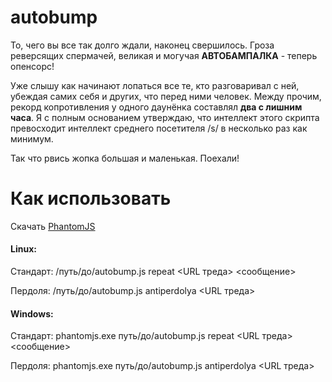 # autobump
То, чего вы все так долго ждали, наконец свершилось. Гроза реверсящих спермачей, великая и могучая **АВТОБАМПАЛКА** - теперь опенсорс!

Уже слышу как начинают лопаться все те, кто разговаривал с ней, убеждая самих себя и других, что перед ними человек. Между прочим, рекорд копротивления у одного даунёнка составлял **два с лишним часа**. Я с полным основанием утверждаю, что интеллект этого скрипта превосходит интеллект среднего посетителя /s/ в несколько раз как минимум.

Так что рвись жопка большая и маленькая. Поехали!

# Как использовать
Скачать [PhantomJS](http://phantomjs.org/)
#### Linux:
Стандарт: /путь/до/autobump.js repeat <URL треда> <сообщение>

Пердоля: /путь/до/autobump.js antiperdolya <URL треда>
#### Windows:
Стандарт: phantomjs.exe путь/до/autobump.js repeat <URL треда> <сообщение>

Пердоля:  phantomjs.exe путь/до/autobump.js antiperdolya <URL треда>

